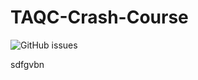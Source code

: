 # TAQC-Crash-Course
![GitHub issues](https://img.shields.io/github/issues-raw/MakcM-art/TAQC-Crash-Course/issues)

sdfgvbn
